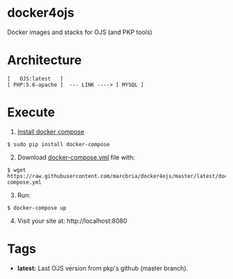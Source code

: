 # docker4ojs
Docker images and stacks for OJS (and PKP tools)

# Architecture

``` 
[   OJS:latest   ]
[ PHP:5.6-apache ]  --- LINK ----> [ MYSQL ]
``` 

# Execute

1) [Install docker compose](https://docs.docker.com/compose/install)

``` 
$ sudo pip install docker-compose
``` 


2) Download [docker-compose.yml](https://raw.githubusercontent.com/marcbria/docker4ojs/master/latest/docker-compose.yml) file with:

``` 
$ wget https://raw.githubusercontent.com/marcbria/docker4ojs/master/latest/docker-compose.yml
```

3) Run:

``` 
$ docker-compose up
```
4) Visit your site at: http://localhost:8080


# Tags

* **latest:** Last OJS version from pkp's github (master branch).
